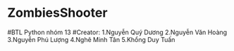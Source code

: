 # ZombiesShooter
#BTL Python nhóm 13
#Creator:
  1.Nguyễn Quý Dương
  2.Nguyễn Văn Hoàng
  3.Nguyễn Phú Lượng
  4.Nghê Minh Tân
  5.Khổng Duy Tuấn

